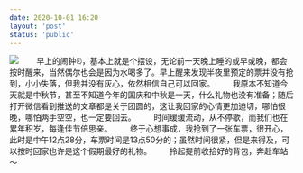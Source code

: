 ```yaml
---
date: 2020-10-01 16:20
layout: 'post'
status: 'public'
---
```


![](https://inz.oss-cn-beijing.aliyuncs.com/Images/Pixabay/road-1245901.jpg)
&emsp;&emsp;早上的闹钟⏰，基本上就是个摆设，无论前一天晚上睡的或早或晚，都会按时醒来，当然偶尔也会是因为水喝多了。早上醒来发现半夜里预定的票并没有抢到，小小失落，但我并没有灰心，依然相信自己可以回家。
&emsp;&emsp;我原本不知道今天就是中秋节，甚至不知道今年的国庆和中秋是一天，什么礼物也没有准备；随后打开微信看到推送的文章都是关于团圆的，这让我回家的心情更加迫切，哪怕很晚，哪怕两手空空，也一定要回去。
&emsp;&emsp;时间缓缓流动，从不停歇，而我们也在累年积岁，每逢佳节倍思亲。
&emsp;&emsp;终于心想事成，我抢到了一张车票，很开心，此时是中午12点28分，车票时间是13点50分的；虽然时间很紧，但是来得及，可以按时回家也许是这个假期最好的礼物。
&emsp;&emsp;拎起提前收拾好的背包，奔赴车站～



